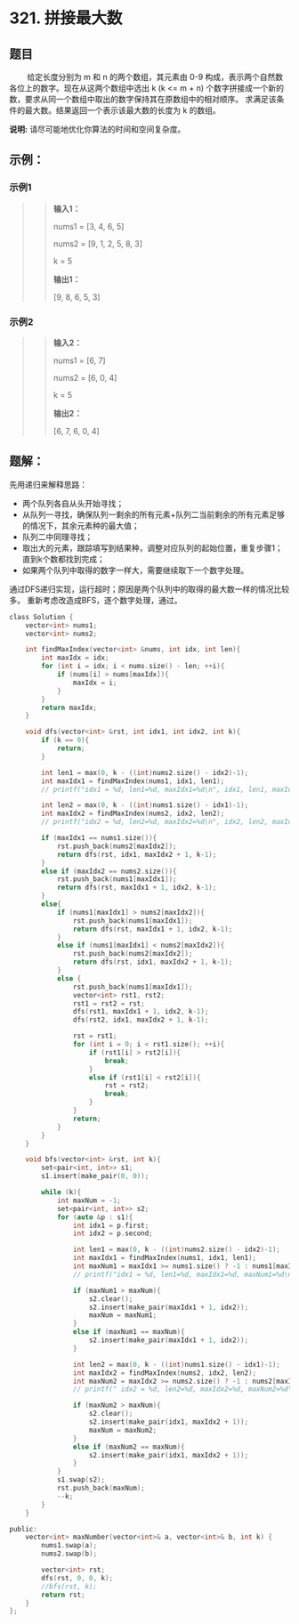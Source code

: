 # 321. 拼接最大数
## 题目
&emsp;&emsp; 给定长度分别为 m 和 n 的两个数组，其元素由 0-9 构成，表示两个自然数各位上的数字。现在从这两个数组中选出 k (k <= m + n) 个数字拼接成一个新的数，要求从同一个数组中取出的数字保持其在原数组中的相对顺序。
求满足该条件的最大数。结果返回一个表示该最大数的长度为 k 的数组。

**说明:**  请尽可能地优化你算法的时间和空间复杂度。

## 示例：
### **示例1**
>> **输入1：**
>>
>> nums1 = [3, 4, 6, 5]
>>
>> nums2 = [9, 1, 2, 5, 8, 3]
>>
>> k = 5
>>
>> **输出1：**
>>
>> [9, 8, 6, 5, 3]

### **示例2**
>> **输入2：**
>>
>> nums1 = [6, 7]
>>
>> nums2 = [6, 0, 4]
>>
>> k = 5
>>
>> **输出2：**
>>
>> [6, 7, 6, 0, 4]

## 题解：

先用递归来解释思路：

* 两个队列各自从头开始寻找；
* 从队列一寻找，确保队列一剩余的所有元素+队列二当前剩余的所有元素足够的情况下，其余元素种的最大值；
* 队列二中同理寻找；
* 取出大的元素，跟踪填写到结果种，调整对应队列的起始位置，重复步骤1；直到k个数都找到完成；
* 如果两个队列中取得的数字一样大，需要继续取下一个数字处理。

通过DFS递归实现，运行超时；原因是两个队列中的取得的最大数一样的情况比较多。
重新考虑改造成BFS，逐个数字处理，通过。


```C
class Solution {
    vector<int> nums1;
    vector<int> nums2;

    int findMaxIndex(vector<int> &nums, int idx, int len){
        int maxIdx = idx;
        for (int i = idx; i < nums.size() - len; ++i){
            if (nums[i] > nums[maxIdx]){
                maxIdx = i;
            }
        }
        return maxIdx;
    }

    void dfs(vector<int> &rst, int idx1, int idx2, int k){
        if (k == 0){
            return;
        }

        int len1 = max(0, k - ((int)nums2.size() - idx2)-1);
        int maxIdx1 = findMaxIndex(nums1, idx1, len1);
        // printf("idx1 = %d, len1=%d, maxIdx1=%d\n", idx1, len1, maxIdx1);

        int len2 = max(0, k - ((int)nums1.size() - idx1)-1);
        int maxIdx2 = findMaxIndex(nums2, idx2, len2);
        // printf("idx2 = %d, len2=%d, maxIdx2=%d\n", idx2, len2, maxIdx2);

        if (maxIdx1 == nums1.size()){
            rst.push_back(nums2[maxIdx2]);
            return dfs(rst, idx1, maxIdx2 + 1, k-1);
        }
        else if (maxIdx2 == nums2.size()){
            rst.push_back(nums1[maxIdx1]);
            return dfs(rst, maxIdx1 + 1, idx2, k-1);
        }
        else{
            if (nums1[maxIdx1] > nums2[maxIdx2]){
                rst.push_back(nums1[maxIdx1]);
                return dfs(rst, maxIdx1 + 1, idx2, k-1);
            }
            else if (nums1[maxIdx1] < nums2[maxIdx2]){
                rst.push_back(nums2[maxIdx2]);
                return dfs(rst, idx1, maxIdx2 + 1, k-1);
            }
            else {
                rst.push_back(nums1[maxIdx1]);
                vector<int> rst1, rst2;
                rst1 = rst2 = rst;
                dfs(rst1, maxIdx1 + 1, idx2, k-1);
                dfs(rst2, idx1, maxIdx2 + 1, k-1);

                rst = rst1;
                for (int i = 0; i < rst1.size(); ++i){
                    if (rst1[i] > rst2[i]){
                        break;
                    }
                    else if (rst1[i] < rst2[i]){
                        rst = rst2;
                        break;
                    }
                }
                return;
            }
        }
    }

    void bfs(vector<int> &rst, int k){
        set<pair<int, int>> s1;        
        s1.insert(make_pair(0, 0));

        while (k){
            int maxNum = -1;
            set<pair<int, int>> s2;
            for (auto &p : s1){
                int idx1 = p.first;
                int idx2 = p.second;

                int len1 = max(0, k - ((int)nums2.size() - idx2)-1);
                int maxIdx1 = findMaxIndex(nums1, idx1, len1);
                int maxNum1 = maxIdx1 >= nums1.size() ? -1 : nums1[maxIdx1];
                // printf("idx1 = %d, len1=%d, maxIdx1=%d, maxNum1=%d\n", idx1, len1, maxIdx1, maxNum1);

                if (maxNum1 > maxNum){
                    s2.clear();
                    s2.insert(make_pair(maxIdx1 + 1, idx2));
                    maxNum = maxNum1;
                }
                else if (maxNum1 == maxNum){
                    s2.insert(make_pair(maxIdx1 + 1, idx2));
                }

                int len2 = max(0, k - ((int)nums1.size() - idx1)-1);
                int maxIdx2 = findMaxIndex(nums2, idx2, len2);
                int maxNum2 = maxIdx2 >= nums2.size() ? -1 : nums2[maxIdx2];
                // printf(" idx2 = %d, len2=%d, maxIdx2=%d, maxNum2=%d\n", idx2, len2, maxIdx2, maxNum2);

                if (maxNum2 > maxNum){
                    s2.clear();
                    s2.insert(make_pair(idx1, maxIdx2 + 1));
                    maxNum = maxNum2;
                }
                else if (maxNum2 == maxNum){
                    s2.insert(make_pair(idx1, maxIdx2 + 1));
                }
            }
            s1.swap(s2);
            rst.push_back(maxNum);
            --k;
        }
    }    

public:
    vector<int> maxNumber(vector<int>& a, vector<int>& b, int k) {
        nums1.swap(a);
        nums2.swap(b);

        vector<int> rst;
        dfs(rst, 0, 0, k);
        //bfs(rst, k);
        return rst;
    }
};
```
